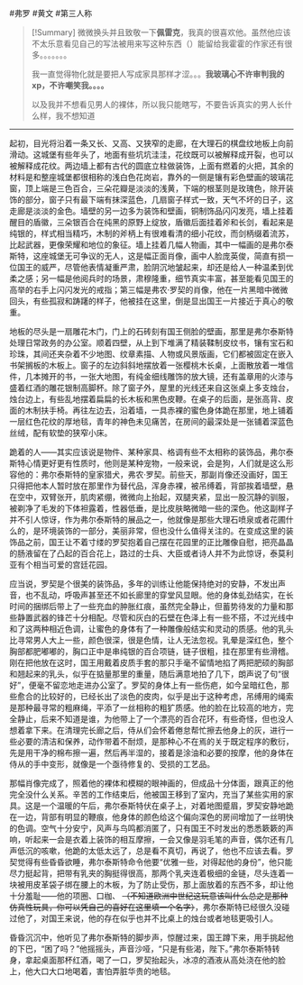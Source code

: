 #弗罗 #黄文 #第三人称 

> [!Summary]
> 微微换头并且致敬一下**佩雷克**，我真的很喜欢他。虽然他应该不太乐意看见自己的写法被用来写这种东西（）能留给我霍霍的作家还有很多。。。。。。。
> 
> 我一直觉得物化就是要把人写成家具那样才涩。。。**我玻璃心不许审判我的xp，不许嘲笑我。。。。**
> 
> 以及我并不想看见男人的裸体，所以我只能瞎写，不要告诉真实的男人长什么样，我不想知道

---

起初，目光将沿着一条又长、又高、又狭窄的走廊，在大理石的棋盘纹地板上向前滑动。这城堡有些年头了，地面有些坑坑洼洼，花纹既可以被解释成开裂，也可以被解释成花纹。两边墙上都有古代的圆底立柱做装饰，上面有燃着的火把，其余的材料是和整座城堡都很相称的浅白色花岗岩，靠外的一侧是镶有彩色壁画的玻璃花窗，顶上端是三色百合，三朵花瓣是淡淡的浅黄，下端的根茎则是玫瑰色，除开装饰的部分，窗子只有最下端有抹深蓝色，几扇窗子样式一致，天气不坏的日子，这走廊是淡淡的金色。墙壁的另一边多为装饰和壁画，铜制饰品闪闪发亮，墙上挂着醒目的盾徽，三朵银百合在纯黑的原野上绽放，盾徽后面挂着斧和长剑，看起来是纯银的，样式相当精巧，木制的斧柄上有很难看清的细小花纹，而剑柄缀着流苏，比起武器，更像荣耀和地位的象征。墙上挂着几幅人物画，其中一幅画的是弗尔泰斯特，这座城堡无可争议的无人，这是幅正面肖像，画中人脸庞英俊，简直有损一位国王的威严，尽管他表情凝重严肃，脸阴沉地皱起来，却还是给人一种温柔到优柔之感；另一幅是他阅兵时的场景，肃穆隆重，细节真实丰富，甚至能看见国王的高举的右手上闪闪发光的戒指；第三幅是弗农·罗契的肖像，他在一片黑暗中微微回头，有些孤寂和踌躇的样子，他被挂在这里，倒是显出国王一片接近于真心的敬重。

地板的尽头是一扇雕花木门，门上的石砖刻有国王侧脸的壁画，那里是弗尔泰斯特处理日常政务的办公室。顺着四壁，从上到下堆满了精装鞣制皮纹书，镶有宝石和珍珠，其间还夹杂着不少地图、纹章素描、人物或风景版画，它们都被固定在嵌入书架搁板的木板上。窗子的左边斜斜地摆放着一张樱桃木长桌，上面散放着一堆信件，几本摊开的书，一张大地图，有纯金细线雕饰的放大镜，还有盖章用的火漆与盛着红酒的雕花银制高脚杯。除了窗子外，屋里的光线还来自这张桌上多支烛台，烛台边上，有些乱地摆着扁扁的长木板和黑色皮鞭。在桌子的后面，是张高背、皮面的木制扶手椅。再往左边去，沿着墙，一具赤裸的蜜色身体跪在那里，地上铺着一层红色花纹的厚地毯，青年的神色未见痛苦，在房间的最深处是一张铺着深蓝色丝绒，配有软垫的狭窄小床。

跪着的人——其实应该说是物件、某种家具、格调有些不太相称的装饰品，弗尔泰斯特心情更好更有性质时，他则是某种宠物，一般来说，会是狗，人们就是这么形容他的：弗尔泰斯特的皇家猎犬，弗农·罗契。前些天，那副肖像还没画好，国王只得把他本人暂时放在那里作为替代品，浑身赤裸，被吊缚着，背部挨着墙壁，悬在空中，双臂张开，肌肉紧绷，微微向上抬起，双腿夹紧，显出一股沉静的驯服，被剃净了毛发的下体袒露着，性器低垂，是比皮肤略微暗一些的深色。他这副样子并不引人惊讶，作为弗尔泰斯特的展品之一，他就像是那些大理石喷泉或者花圃什么的，是环境装饰的一部分，美丽非常，但也没什么值得关注的。在变成这里的装饰品之前，国王让不着寸缕的罗契抱着自己摆在花园里的正比雕像自慰，把亮晶晶的肠液留在了凸起的百合花上，路过的士兵、大臣或者诗人并不为此惊讶，泰莫利亚有个相当可爱的宫廷花园。

应当说，罗契是个很美的装饰品，多年的训练让他能保持绝对的安静，不发出声音，也不乱动，呼吸声甚至还不如长廊里的穿堂风显眼。他的身体虬劲结实，在长时间的捆绑后带上了一些充血的肿胀红痕，虽然完全静止，但蓄势待发的力量和那些静置武器的锋芒十分相配。尽管和灰白的石壁在色泽上有一些不搭，不过光线中和了这两种相近色调，让蜜色的身体有了一种雕像般结实和灵动的质感。他的乳头比寻常男人大上一些，颜色很深，很是色情，让人无法忽视。乳晕是深红色，整个胸部都肥嘟嘟的，胸口正中是串纯银的百合项链，链子很粗，挂在那里有些滑稽。刚在把他放在这时，国王用戴着皮质手套的那只手毫不留情地掐了两把肥硕的胸部和翘起来的乳头，似乎在掂量那里的重量，随后满意地拍了几下，朗声说了句“很好”，便毫不留恋地走进办公室了。罗契的身体上有一些伤疤，如今呈暗红色，那些愈合的比较好的，已经长出了淡色的皮肉，似乎是出于这种考虑，吊缚用的绳索是那种最寻常的粗麻绳，平添了一丝相称的粗犷质感。他的脸在比较高的地方，完全静止，后来不知道是谁，为他带上了一个漂亮的百合花环，有些奇怪，但也没人想着拿下来。在清理完长廊之后，侍从们会怀着倦怠帮忙擦去他身上的灰，进行一些必要的清洁和保养，动作带着不耐烦，是那种心不在焉的关于既定程序的敷衍，先是用干净的棉布擦一遍，然后再半湿的，接着是涂油和必要的按摩，他的身体在侍从的手中变形，就像是一个亟待修复的、受损的工艺品。

那幅肖像完成了，照着他的裸体和模糊的眼神画的，但成品十分体面，跟真正的他完全没什么关系。辛苦的工作结束后，他被国王移到了室内，充当了某些实用的家具。这是一个温暖的午后，弗尔泰斯特伏在桌子上，对着地图蹙眉，罗契安静地跪在一边，背部有明显的鞭痕，他身体的颜色给这个偏向深色的房间增加了一丝明快的色调。空气十分安宁，风声与鸟鸣都消匿了，只有国王不时发出的悉悉簌簌的声响，听起来一会是衣着上装饰的相互摩擦，一会又像是羽毛笔的声音，偶尔还有几声低沉的咳嗽，他跪的太低太远了，总是看不真切，再说了，他也不应该去看。罗契觉得有些昏昏欲睡，弗尔泰斯特命令他要“优雅一些，对得起他的身份”，他只能尽力挺起背，把带有乳夹的胸挺得很高，那两个乳夹连着极细的金链，尽头连着一块被用皮革袋子绑在腰上的木板，为了防止受伤，那上面放着的东西不多，却让他十分羞耻——他的项圈、口枷、 ~~（不知道欧洲中世纪这玩意该叫什么总之是那种仿真性玩具，你可以凭自己的喜好在这里填一个名字）~~，弗尔泰斯特已经很久没碰过他了，对国王来说，他的存在似乎也并不比桌上的烛台或者地毯更吸引人。

昏昏沉沉中，他听见了弗尔泰斯特的脚步声，惊醒过来，国王蹲下来，用手挑起他的下巴，“困了吗？”他摇摇头，声音沙哑，“只是有些渴，陛下。”弗尔泰斯特转身，拿起桌面那杯红酒，喝了一口，罗契抬起头，冰凉的酒液从高处浇在他的脸上，他大口大口地喝着，害怕弄脏华贵的地毯。